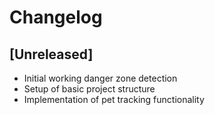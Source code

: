 # Changelog

## [Unreleased]
- Initial working danger zone detection
- Setup of basic project structure
- Implementation of pet tracking functionality
